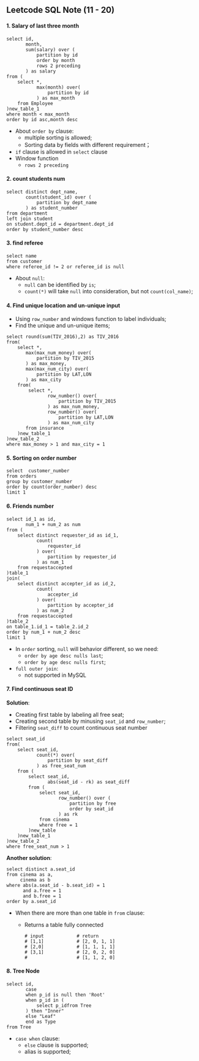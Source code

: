## Leetcode SQL Note (11 - 20)

#### 1. Salary of last three month

```mysql
select id, 
       month, 
       sum(salary) over (
           partition by id 
           order by month 
           rows 2 preceding
       ) as salary
from (
    select *,
           max(month) over(
               partition by id
           ) as max_month
    from Employee
)new_table_1
where month < max_month
order by id asc,month desc
```

- About `order by` clause:
    - multiple sorting is allowed;
    - Sorting data by  fields with different requirement；
- `if` clause is allowed in `select` clause
- Window function
    - `rows 2 preceding` 

#### 2. count students num

```mysql
select distinct dept_name,
       count(student_id) over (
           partition by dept_name
       ) as student_number
from department
left join student
on student.dept_id = department.dept_id
order by student_number desc
```

#### 3. find referee

```mysql
select name
from customer
where referee_id != 2 or referee_id is null
```

- About `null`:
    - `null` can be identified by `is`;
    - `count(*)` will take `null` into consideration, but not `count(col_name)`;

#### 4. Find unique location and un-unique input

- Using `row_number` and windows function to label individuals;
- Find the unique and un-unique items;

```mysql
select round(sum(TIV_2016),2) as TIV_2016
from(
    select *,
       max(max_num_money) over(
           partition by TIV_2015
       ) as max_money,
       max(max_num_city) over(
           partition by LAT,LON
       ) as max_city
    from(
        select *,
               row_number() over(
                   partition by TIV_2015
               ) as max_num_money,
               row_number() over(
                   partition by LAT,LON
               ) as max_num_city
       from insurance
    )new_table_1
)new_table_2
where max_money > 1 and max_city = 1
```

#### 5. Sorting on order number

```mysql
select  customer_number
from orders
group by customer_number
order by count(order_number) desc
limit 1
```

#### 6. Friends number

```mysql
select id_1 as id,
       num_1 + num_2 as num
from (
    select distinct requester_id as id_1,
           count(
               requester_id
           ) over(
               partition by requester_id
           ) as num_1
    from requestaccepted
)table_1
join(
    select distinct accepter_id as id_2,
           count(
               accepter_id
           ) over(
               partition by accepter_id
           ) as num_2
    from requestaccepted
)table_2
on table_1.id_1 = table_2.id_2
order by num_1 + num_2 desc
limit 1
```

- In `order` sorting, `null` will behavior different, so we need:
    - `order by age desc nulls last`;
    - `order by age desc nulls first`;
- `full outer join`:
    - not supported in MySQL

#### 7. Find continuous seat ID

**Solution**:

- Creating first table by labeling all free seat;
- Creating second table by minusing `seat_id` and `row_number`;
- Filtering `seat_diff` to count continuous seat number 

```mysql
select seat_id
from(
    select seat_id,
           count(*) over(
               partition by seat_diff
           ) as free_seat_num
    from (
        select seat_id,
               abs(seat_id - rk) as seat_diff
        from (
            select seat_id,
                   row_number() over (
                       partition by free 
                       order by seat_id
                   ) as rk
            from cinema
            where free = 1
        )new_table
    )new_table_1
)new_table_2
where free_seat_num > 1 
```

**Another solution**:

```mysql
select distinct a.seat_id
from cinema as a, 
     cinema as b
where abs(a.seat_id - b.seat_id) = 1
	  and a.free = 1 
	  and b.free = 1
order by a.seat_id
```

- When there are more than one table in `from` clause:

    - Returns a table fully connected

        ```mysql
        # input            # return
        # [1,1]            # [2, 0, 1, 1]
        # [2,0]            # [1, 1, 1, 1]
        # [3,1]            # [2, 0, 2, 0]
        #                  # [1, 1, 2, 0]
        ```

#### 8. Tree Node

```mysql
select id,
       case 
       when p_id is null then 'Root'
       when p_id in (
           select p_idfrom Tree
       ) then "Inner"
       else "Leaf"
       end as Type
from Tree
```

- `case when` clause:
    - `else` clause is supported;
    - alias is supported;
